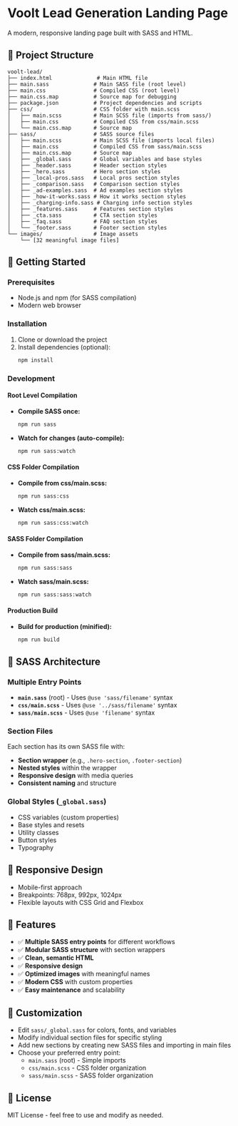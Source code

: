 # Voolt Lead Generation Landing Page

A modern, responsive landing page built with SASS and HTML.

## 🎯 Project Structure

```
voolt-lead/
├── index.html              # Main HTML file
├── main.sass              # Main SASS file (root level)
├── main.css               # Compiled CSS (root level)
├── main.css.map           # Source map for debugging
├── package.json           # Project dependencies and scripts
├── css/                   # CSS folder with main.scss
│   ├── main.scss          # Main SCSS file (imports from sass/)
│   ├── main.css           # Compiled CSS from css/main.scss
│   └── main.css.map       # Source map
├── sass/                  # SASS source files
│   ├── main.scss          # Main SCSS file (imports local files)
│   ├── main.css           # Compiled CSS from sass/main.scss
│   ├── main.css.map       # Source map
│   ├── _global.sass       # Global variables and base styles
│   ├── _header.sass       # Header section styles
│   ├── _hero.sass         # Hero section styles
│   ├── _local-pros.sass   # Local pros section styles
│   ├── _comparison.sass   # Comparison section styles
│   ├── _ad-examples.sass  # Ad examples section styles
│   ├── _how-it-works.sass # How it works section styles
│   ├── _charging-info.sass # Charging info section styles
│   ├── _features.sass     # Features section styles
│   ├── _cta.sass          # CTA section styles
│   ├── _faq.sass          # FAQ section styles
│   └── _footer.sass       # Footer section styles
└── images/                # Image assets
    └── [32 meaningful image files]
```

## 🚀 Getting Started

### Prerequisites

- Node.js and npm (for SASS compilation)
- Modern web browser

### Installation

1. Clone or download the project
2. Install dependencies (optional):
   ```bash
   npm install
   ```

### Development

#### Root Level Compilation

- **Compile SASS once:**
  ```bash
  npm run sass
  ```
- **Watch for changes (auto-compile):**
  ```bash
  npm run sass:watch
  ```

#### CSS Folder Compilation

- **Compile from css/main.scss:**
  ```bash
  npm run sass:css
  ```
- **Watch css/main.scss:**
  ```bash
  npm run sass:css:watch
  ```

#### SASS Folder Compilation

- **Compile from sass/main.scss:**
  ```bash
  npm run sass:sass
  ```
- **Watch sass/main.scss:**
  ```bash
  npm run sass:sass:watch
  ```

#### Production Build

- **Build for production (minified):**
  ```bash
  npm run build
  ```

## 🎨 SASS Architecture

### Multiple Entry Points

- **`main.sass`** (root) - Uses `@use 'sass/filename'` syntax
- **`css/main.scss`** - Uses `@use '../sass/filename'` syntax
- **`sass/main.scss`** - Uses `@use 'filename'` syntax

### Section Files

Each section has its own SASS file with:

- **Section wrapper** (e.g., `.hero-section`, `.footer-section`)
- **Nested styles** within the wrapper
- **Responsive design** with media queries
- **Consistent naming** and structure

### Global Styles (`_global.sass`)

- CSS variables (custom properties)
- Base styles and resets
- Utility classes
- Button styles
- Typography

## 📱 Responsive Design

- Mobile-first approach
- Breakpoints: 768px, 992px, 1024px
- Flexible layouts with CSS Grid and Flexbox

## 🎯 Features

- ✅ **Multiple SASS entry points** for different workflows
- ✅ **Modular SASS structure** with section wrappers
- ✅ **Clean, semantic HTML**
- ✅ **Responsive design**
- ✅ **Optimized images** with meaningful names
- ✅ **Modern CSS** with custom properties
- ✅ **Easy maintenance** and scalability

## 🔧 Customization

- Edit `sass/_global.sass` for colors, fonts, and variables
- Modify individual section files for specific styling
- Add new sections by creating new SASS files and importing in main files
- Choose your preferred entry point:
  - `main.sass` (root) - Simple imports
  - `css/main.scss` - CSS folder organization
  - `sass/main.scss` - SASS folder organization

## 📄 License

MIT License - feel free to use and modify as needed.
